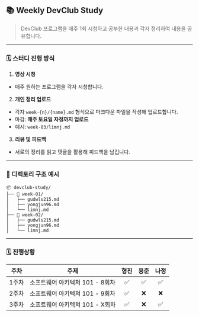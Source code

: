 ## 📚 Weekly DevClub Study

> DevClub 프로그램을 매주 1회 시청하고 공부한 내용과 각자 정리하여 내용을 공유합니다.

<hr>

### 🗓️ 스터디 진행 방식

1. **영상 시청**  
  - 매주 원하는 프로그램을 각자 시청합니다.

2. **개인 정리 업로드**  
  - 각자 `week-{n}/{name}.md` 형식으로 마크다운 파일을 작성해 업로드합니다.
  - 마감: **매주 토요일 자정까지 업로드**
  - 예시: `week-03/limnj.md`

3. **리뷰 및 피드백**  
  - 서로의 정리를 읽고 댓글을 활용해 피드백을 남깁니다.

<hr>

### 📁 디렉토리 구조 예시
```
📦 devclub-study/
├── 📁 week-01/
│   ├── gudwls215.md
│   ├── yongjun96.md
│   └── limnj.md
├── 📁 week-02/
│   ├── gudwls215.md
│   ├── yongjun96.md
│   └── limnj.md
```

<hr>

### 🗓️ 진행상황

| 주차 | 주제 | 형진 | 용준 | 나정 |
|------|------|:-:|:--:|:----:|
| 1주차 | 소프트웨어 아키텍쳐 101 - 8회차 |✅| ✅  |✅|
| 2주차 | 소프트웨어 아키텍쳐 101 - 9회차 |✅|  :x:  | :x:|
| 3주차 | 소프트웨어 아키텍쳐 101 - X회차 |✅|  :x:  |✅|
